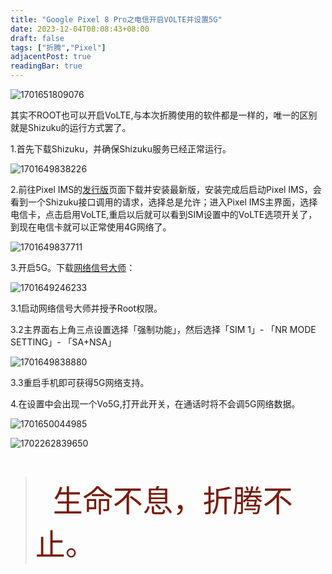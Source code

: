 ```yaml
---
title: "Google Pixel 8 Pro之电信开启VOLTE并设置5G"
date: 2023-12-04T08:08:43+08:00
draft: false
tags: ["折腾","Pixel"]
adjacentPost: true
readingBar: true
---
```

![1701651809076](https://cdn.jsdelivr.net/gh/tosspi/picx-images-hosting@master/1701651809076.jpg)

其实不ROOT也可以开启VoLTE,与本次折腾使用的软件都是一样的，唯一的区别就是Shizuku的运行方式罢了。

1.首先下载Shizuku，并确保Shizuku服务已经正常运行。

![1701649838226](https://cdn.jsdelivr.net/gh/tosspi/picx-images-hosting@master/1701649838226.jpg)

2.前往Pixel IMS的[发行版](https://github.com/kyujin-cho/pixel-volte-patch/releases)页面下载并安装最新版，安装完成后启动Pixel IMS，会看到一个Shizuku接口调用的请求，选择总是允许；进入Pixel IMS主界面，选择电信卡，点击启用VoLTE,重启以后就可以看到SIM设置中的VoLTE选项开关了，到现在电信卡就可以正常使用4G网络了。

![1701649837711](https://cdn.jsdelivr.net/gh/tosspi/picx-images-hosting@master/1701649837711.jpg)

3.开启5G。下载[网络信号大师](https://play.google.com/store/apps/details?id=com.qtrun.QuickTest)：

![1701649246233](https://cdn.jsdelivr.net/gh/tosspi/picx-images-hosting@master/1701649246233.jpg)

3.1启动网络信号大师并授予Root权限。

3.2主界面右上角三点设置选择「强制功能」，然后选择「SIM 1」- 「NR MODE SETTING」- 「SA+NSA」

![1701649838880](https://cdn.jsdelivr.net/gh/tosspi/picx-images-hosting@master/1701649838880.jpg)

3.3重启手机即可获得5G网络支持。

4.在设置中会出现一个Vo5G,打开此开关，在通话时将不会调5G网络数据。

![1701650044985](https://cdn.jsdelivr.net/gh/tosspi/picx-images-hosting@master/1701650044985.jpg)

![1702262839650](https://cdn.jsdelivr.net/gh/tosspi/picx-images-hosting@master/1702262839650.jpg)

<br>

>&emsp;&emsp;<font size=9 color=#7a1b0c>生命不息，折腾不止。</font>